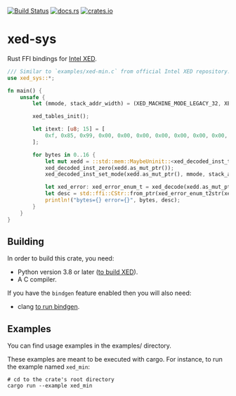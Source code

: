 [![Build Status](https://github.com/rust-xed/xed-sys/actions/workflows/build-and-test.yml/badge.svg)](https://github.com/rust-xed/xed-sys/actions/workflows/build-and-test.yml)
[![docs.rs](https://img.shields.io/docsrs/xed-sys)](https://docs.rs/xed-sys)
[![crates.io](https://img.shields.io/crates/v/xed-sys.svg)](https://crates.io/crates/xed-sys)

# xed-sys
Rust FFI bindings for [Intel XED](https://intelxed.github.io/).

```rust
/// Similar to `examples/xed-min.c` from official Intel XED repository.
use xed_sys::*;

fn main() {
    unsafe {
        let (mmode, stack_addr_width) = (XED_MACHINE_MODE_LEGACY_32, XED_ADDRESS_WIDTH_32b);

        xed_tables_init();

        let itext: [u8; 15] = [
            0xf, 0x85, 0x99, 0x00, 0x00, 0x00, 0x00, 0x00, 0x00, 0x00, 0x00, 0x00, 0x00, 0x00, 0x00,
        ];

        for bytes in 0..16 {
            let mut xedd = ::std::mem::MaybeUninit::<xed_decoded_inst_t>::uninit();
            xed_decoded_inst_zero(xedd.as_mut_ptr());
            xed_decoded_inst_set_mode(xedd.as_mut_ptr(), mmode, stack_addr_width);

            let xed_error: xed_error_enum_t = xed_decode(xedd.as_mut_ptr(), itext.as_ptr(), bytes);
            let desc = std::ffi::CStr::from_ptr(xed_error_enum_t2str(xed_error)).to_string_lossy();
            println!("bytes={} error={}", bytes, desc);
        }
    }
}
```

## Building

In order to build this crate, you need:
* Python version 3.8 or later ([to build XED](https://intelxed.github.io/build-manual/)).
* A C compiler.

If you have the `bindgen` feature enabled then you will also need:
* clang [to run bindgen](https://rust-lang.github.io/rust-bindgen/requirements.html#requirements).

## Examples
You can find usage examples in the examples/ directory.

These examples are meant to be executed with cargo.  For instance, to run the example named `xed_min`:

```
# cd to the crate's root directory
cargo run --example xed_min
```
